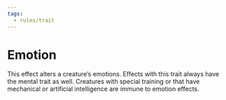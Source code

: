 ```yaml
---
tags:
  - rules/trait
---
```

# Emotion

This effect alters a creature’s emotions. Effects with this trait always have the mental trait as well. Creatures with special training or that have mechanical or artificial intelligence are immune to emotion effects.